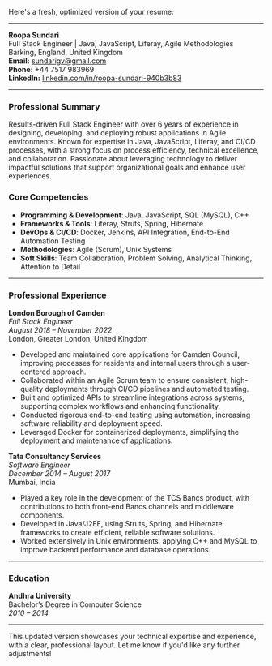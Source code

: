 Here's a fresh, optimized version of your resume:

---

**Roopa Sundari**  
Full Stack Engineer | Java, JavaScript, Liferay, Agile Methodologies  
Barking, England, United Kingdom  
**Email:** sundarigv@gmail.com  
**Phone:** +44 7517 983969  
**LinkedIn:** [linkedin.com/in/roopa-sundari-940b3b83](https://www.linkedin.com/in/roopa-sundari-940b3b83)  

---

### **Professional Summary**
Results-driven Full Stack Engineer with over 6 years of experience in designing, developing, and deploying robust applications in Agile environments. Known for expertise in Java, JavaScript, Liferay, and CI/CD processes, with a strong focus on process efficiency, technical excellence, and collaboration. Passionate about leveraging technology to deliver impactful solutions that support organizational goals and enhance user experiences.

### **Core Competencies**
- **Programming & Development**: Java, JavaScript, SQL (MySQL), C++
- **Frameworks & Tools**: Liferay, Struts, Spring, Hibernate
- **DevOps & CI/CD**: Docker, Jenkins, API Integration, End-to-End Automation Testing
- **Methodologies**: Agile (Scrum), Unix Systems
- **Soft Skills**: Team Collaboration, Problem Solving, Analytical Thinking, Attention to Detail

---

### **Professional Experience**

**London Borough of Camden**  
*Full Stack Engineer*  
*August 2018 – November 2022*  
London, Greater London, United Kingdom  

- Developed and maintained core applications for Camden Council, improving processes for residents and internal users through a user-centered approach.
- Collaborated within an Agile Scrum team to ensure consistent, high-quality deployments through CI/CD pipelines and automated testing.
- Built and optimized APIs to streamline integrations across systems, supporting complex workflows and enhancing functionality.
- Conducted rigorous end-to-end testing using automation, increasing software reliability and deployment speed.
- Leveraged Docker for containerized deployments, simplifying the deployment and maintenance of applications.

**Tata Consultancy Services**  
*Software Engineer*  
*December 2014 – August 2017*  
Mumbai, India  

- Played a key role in the development of the TCS Bancs product, with contributions to both front-end Bancs channels and middleware components.
- Developed in Java/J2EE, using Struts, Spring, and Hibernate frameworks to create efficient, reliable software solutions.
- Worked extensively in Unix environments, applying C++ and MySQL to improve backend performance and database operations.

---

### **Education**

**Andhra University**  
Bachelor’s Degree in Computer Science  
*2010 – 2014*

---

This updated version showcases your technical expertise and experience, with a clear, professional layout. Let me know if you'd like any further adjustments!